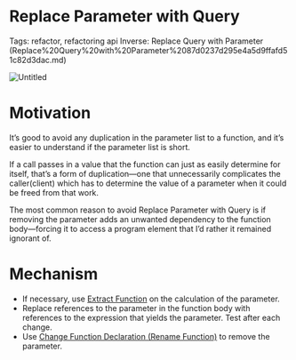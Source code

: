 # Replace Parameter with Query

Tags: refactor, refactoring api
Inverse: Replace Query with Parameter (Replace%20Query%20with%20Parameter%2087d0237d295e4a5d9ffafd51c82d3dac.md)

![Untitled](Replace%20Parameter%20with%20Query%20e8bf474aabb4481e99983b16e80ce9b5/Untitled.png)

# Motivation

It’s good to avoid any duplication in the parameter list to a function, and it’s easier to understand if the parameter list is short.

If a call passes in a value that the function can just as easily determine for itself, that’s a form of duplication—one that unnecessarily complicates the caller(client) which has to determine the value of a parameter when it could be freed from that work.

The most common reason to avoid Replace Parameter with Query is if removing the parameter adds an unwanted dependency to the function body—forcing it to access a program element that I’d rather it remained ignorant of.

# Mechanism

- If necessary, use [Extract Function](Extract%20Function%20f20e8d100df7460e85563310e63c8312.md)  on the calculation of the parameter.
- Replace references to the parameter in the function body with references to the expression that yields the parameter. Test after each change.
- Use [Change Function Declaration (Rename Function)](Change%20Function%20Declaration%20(Rename%20Function)%20a0e908e5b91e44d68d8ef9892ff83749.md)  to remove the parameter.